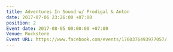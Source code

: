 ```yaml
---
title: Adventures In Sound w/ Prodigal & Anton
date: 2017-07-06 23:26:00 +07:00
position: 2
Event date: 2017-08-05 00:00:00 +07:00
Venue: Rockstore
Event URL: https://www.facebook.com/events/1760376493977057/
---
```


